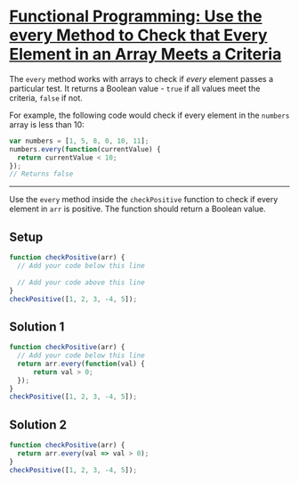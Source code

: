 # [Functional Programming: Use the every Method to Check that Every Element in an Array Meets a Criteria](https://learn.freecodecamp.org/javascript-algorithms-and-data-structures/functional-programming/use-the-every-method-to-check-that-every-element-in-an-array-meets-a-criteria)

The `every` method works with arrays to check if _every_ element passes a particular test. It returns a Boolean value - `true` if all values meet the criteria, `false` if not.

For example, the following code would check if every element in the `numbers` array is less than 10:

```js
var numbers = [1, 5, 8, 0, 10, 11];
numbers.every(function(currentValue) {
  return currentValue < 10;
});
// Returns false
```

---

Use the `every` method inside the `checkPositive` function to check if every element in `arr` is positive. The function should return a Boolean value.

## Setup
```js
function checkPositive(arr) {
  // Add your code below this line
  
  // Add your code above this line
}
checkPositive([1, 2, 3, -4, 5]);
```

## Solution 1
```js
function checkPositive(arr) {
  // Add your code below this line
  return arr.every(function(val) {
      return val > 0;
  });
}
checkPositive([1, 2, 3, -4, 5]);
```

## Solution 2
```js
function checkPositive(arr) {
  return arr.every(val => val > 0);
}
checkPositive([1, 2, 3, -4, 5]);
```